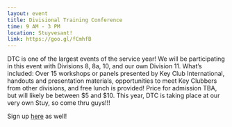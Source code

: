 ```yaml
---
layout: event
title: Divisional Training Conference
time: 9 AM - 3 PM
location: Stuyvesant!
link: https://goo.gl/fCmhfB
---
```

DTC is one of the largest events of the service year! We will be participating in this event with Divisions 8, 8a, 10, and our own Division 11. What’s included: Over 15 workshops or panels presented by Key Club International, handouts and presentation materials, opportunities to meet Key Clubbers from other divisions, and free lunch is provided! Price for admission TBA, but will likely be between $5 and $10. This year, DTC is taking place at our very own Stuy, so come thru guys!!!

Sign up [here](http://goo.gl/forms/987zaDycuEphIFuI2) as well!